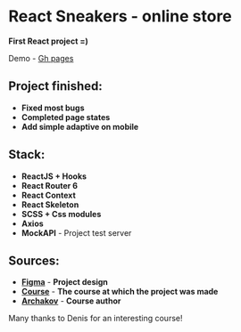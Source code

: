 # React Sneakers - online store

**First React project =)**

Demo - [Gh pages](https://the73756.github.io/react-sneakers/)

## Project finished: 

- **Fixed most bugs**
- **Сompleted page states**
- **Add simple adaptive on mobile**

## Stack:

- **ReactJS + Hooks**
- **React Router 6**
- **React Context**
- **React Skeleton**
- **SCSS + Css modules**
- **Axios**
- **MockAPI** - Project test server

## Sources:

- [**Figma**](https://www.figma.com/file/fw0toTyXMwM1y4WIe0YFrJ/React-Projects?node-id=0%3A1) - **Project design**
- [**Course**](https://www.youtube.com/watch?v=ptiom4YWqoE&list=PL0FGkDGJQjJEos_0yVkbKjsQ9zGVy3dG7&ab_channel=ArchakovBlog) - **The course at which the project was made**
- [**Archakov**](https://www.youtube.com/c/ArchakovBlog) - **Course author**

Many thanks to Denis for an interesting course!